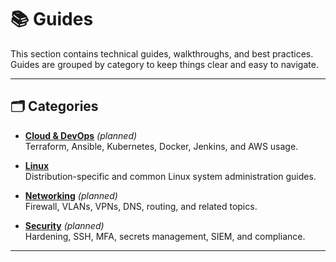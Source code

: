 # 📚 Guides

This section contains technical guides, walkthroughs, and best practices.  
Guides are grouped by category to keep things clear and easy to navigate.

---

## 🗂 Categories

- **[Cloud & DevOps](./cloud-devops/)** *(planned)*  
  Terraform, Ansible, Kubernetes, Docker, Jenkins, and AWS usage.

- **[Linux](./linux/)**  
  Distribution-specific and common Linux system administration guides.

- **[Networking](./networking/)** *(planned)*  
  Firewall, VLANs, VPNs, DNS, routing, and related topics.

- **[Security](./security/)** *(planned)*  
  Hardening, SSH, MFA, secrets management, SIEM, and compliance.

---